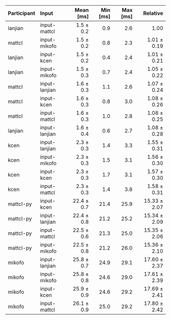 | Participant | Input | Mean [ms] | Min [ms] | Max [ms] | Relative |
|:---|:---|---:|---:|---:|---:|
| lanjian | input-mattcl | 1.5 ± 0.2 | 0.9 | 2.6 | 1.00 |
| mattcl | input-mikofo | 1.5 ± 0.2 | 0.8 | 2.3 | 1.01 ± 0.19 |
| lanjian | input-kcen | 1.5 ± 0.2 | 0.4 | 2.4 | 1.01 ± 0.21 |
| lanjian | input-mikofo | 1.5 ± 0.3 | 0.7 | 2.4 | 1.05 ± 0.22 |
| mattcl | input-lanjian | 1.6 ± 0.3 | 1.1 | 2.6 | 1.07 ± 0.24 |
| mattcl | input-kcen | 1.6 ± 0.3 | 0.8 | 3.0 | 1.08 ± 0.26 |
| mattcl | input-mattcl | 1.6 ± 0.3 | 1.0 | 2.8 | 1.08 ± 0.25 |
| lanjian | input-lanjian | 1.6 ± 0.4 | 0.6 | 2.7 | 1.08 ± 0.28 |
| kcen | input-lanjian | 2.3 ± 0.3 | 1.4 | 3.3 | 1.55 ± 0.31 |
| kcen | input-mikofo | 2.3 ± 0.3 | 1.5 | 3.1 | 1.56 ± 0.30 |
| kcen | input-kcen | 2.3 ± 0.3 | 1.7 | 3.1 | 1.57 ± 0.30 |
| kcen | input-mattcl | 2.3 ± 0.3 | 1.4 | 3.8 | 1.58 ± 0.31 |
| mattcl-py | input-kcen | 22.4 ± 0.7 | 21.4 | 25.9 | 15.33 ± 2.07 |
| mattcl-py | input-lanjian | 22.4 ± 0.8 | 21.2 | 25.2 | 15.34 ± 2.09 |
| mattcl-py | input-mattcl | 22.5 ± 0.6 | 21.3 | 25.0 | 15.35 ± 2.06 |
| mattcl-py | input-mikofo | 22.5 ± 0.8 | 21.2 | 26.0 | 15.36 ± 2.10 |
| mikofo | input-lanjian | 25.8 ± 0.7 | 24.9 | 29.1 | 17.60 ± 2.37 |
| mikofo | input-mikofo | 25.8 ± 0.8 | 24.6 | 29.0 | 17.61 ± 2.39 |
| mikofo | input-kcen | 25.9 ± 0.9 | 24.6 | 29.2 | 17.69 ± 2.41 |
| mikofo | input-mattcl | 26.1 ± 0.9 | 25.0 | 29.2 | 17.80 ± 2.42 |
